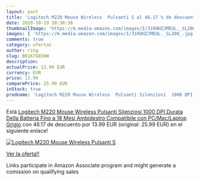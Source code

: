 ```yaml
---
layout: post
title: 'Logitech M220 Mouse Wireless  Pulsanti S al 46.17 % de descuento'
date: 2020-10-19 10:30:38
thumbnailImage: 'https://m.media-amazon.com/images/I/31ROHZJMEUL._SL200_.jpg'
images: [ 'https://m.media-amazon.com/images/I/31ROHZJMEUL._SL200_.jpg' ]
comments: true
category: ofertas
author: ring
slug: B01K7GEG9W
description:
actualPrice: 13.99 EUR
currency: EUR
price: 13.99
comparePrice: 25.99 EUR
inStock: true
prodname: 'Logitech M220 Mouse Wireless  Pulsanti Silenziosi  1000 DPI  Durata Della Batteria Fino a 18 Mesi  Ambidestro  Compatibile con PC/Mac/Laptop  Grigio'
---
```


Está [Logitech M220 Mouse Wireless  Pulsanti Silenziosi  1000 DPI  Durata Della Batteria Fino a 18 Mesi  Ambidestro  Compatibile con PC/Mac/Laptop  Grigio](https://www.amazon.it/dp/B01K7GEG9W/?tag=tolees00-21) con 46.17 de descuento por 13.99 EUR (original: 25.99 EUR) en el siguiente enlace!

[![Logitech M220 Mouse Wireless  Pulsanti S](https://m.media-amazon.com/images/I/31ROHZJMEUL._SL200_.jpg)](https://www.amazon.it/dp/B01K7GEG9W/?tag=tolees00-21)

[Ver la oferta!!](https://www.amazon.it/dp/B01K7GEG9W/?tag=tolees00-21)

Links participate in Amazon Associate program and might generate a comission on qualifying sales


